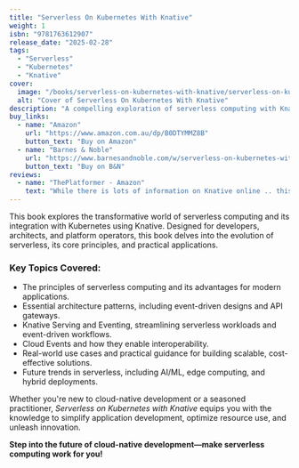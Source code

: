```yaml
---
title: "Serverless On Kubernetes With Knative"
weight: 1
isbn: "9781763612907"
release_date: "2025-02-28"
tags:
  - "Serverless"
  - "Kubernetes"
  - "Knative"
cover:
  image: "/books/serverless-on-kubernetes-with-knative/serverless-on-kubernetes-with-knative.jpg"
  alt: "Cover of Serverless On Kubernetes With Knative"
description: "A compelling exploration of serverless computing with Knative."
buy_links:
  - name: "Amazon"
    url: "https://www.amazon.com.au/dp/B0DTYMMZ8B"
    button_text: "Buy on Amazon"
  - name: "Barnes & Noble"
    url: "https://www.barnesandnoble.com/w/serverless-on-kubernetes-with-knative-pradeep-loganathan/1146991279"
    button_text: "Buy on B&N"
reviews:
  - name: "ThePlatformer - Amazon"
    text: "While there is lots of information on Knative online .. this book makes it easier to understand and get started quickly"
---
```


This book explores the transformative world of serverless computing and its integration with Kubernetes using Knative. Designed for developers, architects, and platform operators, this book delves into the evolution of serverless, its core principles, and practical applications.

### Key Topics Covered:
- The principles of serverless computing and its advantages for modern applications.
- Essential architecture patterns, including event-driven designs and API gateways.
- Knative Serving and Eventing, streamlining serverless workloads and event-driven workflows.
- Cloud Events and how they enable interoperability.
- Real-world use cases and practical guidance for building scalable, cost-effective solutions.
- Future trends in serverless, including AI/ML, edge computing, and hybrid deployments.

Whether you're new to cloud-native development or a seasoned practitioner, *Serverless on Kubernetes with Knative* equips you with the knowledge to simplify application development, optimize resource use, and unleash innovation.

**Step into the future of cloud-native development—make serverless computing work for you!**
